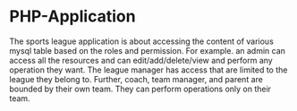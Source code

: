 # PHP-Application
The sports league application is about accessing the content of various mysql table based on the roles and permission. For example. an admin can access all the resources and can edit/add/delete/view and perform any operation they want. The league manager has access that are limited to the league they belong to. Further, coach, team manager, and parent are bounded by their own team. They can perform operations only on their team.
